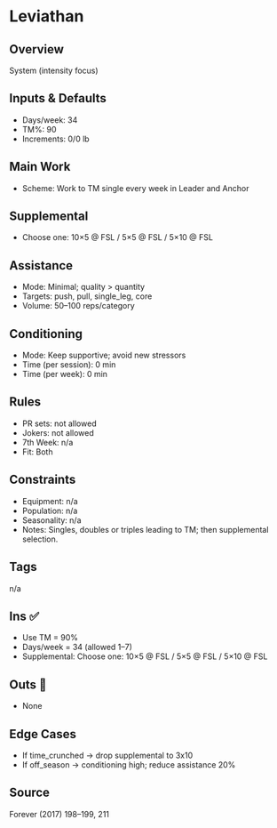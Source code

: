 # Leviathan

## Overview
System (intensity focus)

## Inputs & Defaults
- Days/week: 34
- TM%: 90
- Increments: 0/0 lb

## Main Work
- Scheme: Work to TM single every week in Leader and Anchor

## Supplemental
- Choose one: 10×5 @ FSL / 5×5 @ FSL / 5×10 @ FSL

## Assistance
- Mode: Minimal; quality > quantity
- Targets: push, pull, single_leg, core
- Volume: 50–100 reps/category

## Conditioning
- Mode: Keep supportive; avoid new stressors
- Time (per session): 0 min
- Time (per week): 0 min

## Rules
- PR sets: not allowed
- Jokers: not allowed
- 7th Week: n/a
- Fit: Both

## Constraints
- Equipment: n/a
- Population: n/a
- Seasonality: n/a
- Notes: Singles, doubles or triples leading to TM; then supplemental selection.

## Tags
n/a

## Ins ✅
- Use TM = 90%
- Days/week = 34 (allowed 1–7)
- Supplemental: Choose one: 10×5 @ FSL / 5×5 @ FSL / 5×10 @ FSL

## Outs 🚫
- None

## Edge Cases
- If time_crunched → drop supplemental to 3x10
- If off_season → conditioning high; reduce assistance 20%

## Source
Forever (2017) 198–199, 211